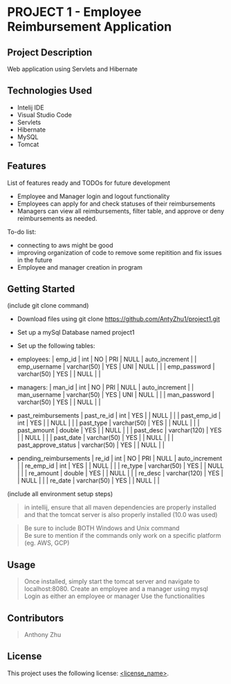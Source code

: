 # PROJECT 1 - Employee Reimbursement Application

## Project Description

Web application using Servlets and Hibernate

## Technologies Used

* Intelij IDE
* Visual Studio Code
* Servlets
* Hibernate
* MySQL
* Tomcat


## Features

List of features ready and TODOs for future development
* Employee and Manager login and logout functionality
* Employees can apply for and check statuses of their reimbursements
* Managers can view all reimbursements, filter table, and approve or deny reimbursements as needed.

To-do list:
* connecting to aws might be good
* improving organization of code to remove some repitition and fix issues in the future
* Employee and manager creation in program

## Getting Started
   
(include git clone command)
* Download files using git clone https://github.com/AntyZhu1/project1.git
* Set up a mySql Database named project1
* Set up the following tables:
* employees:
 | emp_id       | int         | NO   | PRI | NULL    | auto_increment |
 | emp_username | varchar(50) | YES  | UNI | NULL    |                |
 | emp_password | varchar(50) | YES  |     | NULL    |                |

* managers:
| man_id       | int         | NO   | PRI | NULL    | auto_increment |
| man_username | varchar(50) | YES  | UNI | NULL    |                |
| man_password | varchar(50) | YES  |     | NULL    |                |

* past_reimbursements
 | past_re_id          | int          | YES  |     | NULL    |       |
 | past_emp_id         | int          | YES  |     | NULL    |       |
 | past_type           | varchar(50)  | YES  |     | NULL    |       |
 | past_amount         | double       | YES  |     | NULL    |       |
 | past_desc           | varchar(120) | YES  |     | NULL    |       |
 | past_date           | varchar(50)  | YES  |     | NULL    |       |
 | past_approve_status | varchar(50)  | YES  |     | NULL    |       |

* pending_reimbursements
 | re_id     | int          | NO   | PRI | NULL    | auto_increment |
 | re_emp_id | int          | YES  |     | NULL    |                |
 | re_type   | varchar(50)  | YES  |     | NULL    |                |
 | re_amount | double       | YES  |     | NULL    |                |
 | re_desc   | varchar(120) | YES  |     | NULL    |                |
 | re_date   | varchar(50)  | YES  |     | NULL    |                |

(include all environment setup steps)
> in intellij, ensure that all maven dependencies are properly installed and that the tomcat server is also properly installed (10.0 was used)

> Be sure to include BOTH Windows and Unix command  
> Be sure to mention if the commands only work on a specific platform (eg. AWS, GCP)


## Usage

> Once installed, simply start the tomcat server and navigate to localhost:8080.
> Create an employee and a manager using mysql
> Login as either an employee or manager
> Use the functionalities

## Contributors

> Anthony Zhu

## License

This project uses the following license: [<license_name>](<link>).

